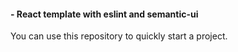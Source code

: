 #### - React template with eslint and semantic-ui


You can use this repository to quickly start a project.
